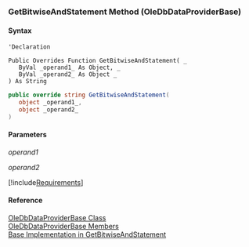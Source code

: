 ﻿### GetBitwiseAndStatement Method (OleDbDataProviderBase)

#### Syntax

```vbnet
'Declaration

Public Overrides Function GetBitwiseAndStatement( _
   ByVal _operand1_ As Object, _
   ByVal _operand2_ As Object _
) As String
```

```csharp
public override string GetBitwiseAndStatement( 
   object _operand1_,
   object _operand2_
)
```

#### Parameters

_operand1_

_operand2_

[!include[Requirements](../partials/requirements.md)]

#### Reference

[OleDbDataProviderBase Class](FChoice.Common~FChoice.Common.Data.OleDbDataProviderBase.md)  
[OleDbDataProviderBase Members](FChoice.Common~FChoice.Common.Data.OleDbDataProviderBase_members.md)  
[Base Implementation in GetBitwiseAndStatement](FChoice.Common~FChoice.Common.Data.DbProvider~GetBitwiseAndStatement.md)